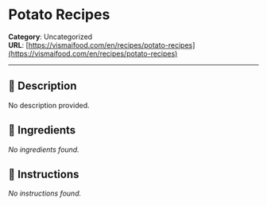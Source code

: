 # Potato Recipes

**Category**: Uncategorized  
**URL**: [https://vismaifood.com/en/recipes/potato-recipes](https://vismaifood.com/en/recipes/potato-recipes)  


---

## 📝 Description
No description provided.



## 🧂 Ingredients
*No ingredients found.*

## 🍳 Instructions
*No instructions found.*



